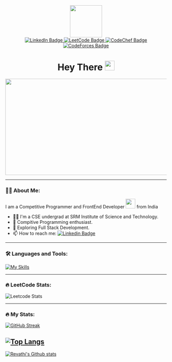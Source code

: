 

<!--
**Revathi-80/Revathi-80** is a ✨ _special_ ✨ repository because its `README.md` (this file) appears on your GitHub profile.

Here are some ideas to get you started:

- 🔭 I’m currently working on ...
- 🌱 I’m currently learning ...
- 👯 I’m looking to collaborate on ...
- 🤔 I’m looking for help with ...
- 💬 Ask me about ...
- 📫 How to reach me: ...
- 😄 Pronouns: ...
- ⚡ Fun fact: ...
-->
<div id="header" align="center">
  <img src="https://media.giphy.com/media/M9gbBd9nbDrOTu1Mqx/giphy.gif" width="100"/>
  <div id="badges">
  <a href="https://www.linkedin.com/in/revathi-p-22b060208/">
    <img src="https://img.shields.io/badge/LinkedIn-blue?logo=linkedin&logoColor=white&style=for-the-badge" alt="LinkedIn Badge"/>
   </a>
   <a href="https://leetcode.com/Revathi_80/">
    <img src="https://img.shields.io/badge/Leetcode-orange?logo=leetcode&logoColor=black&style=for-the-badge" alt="LeetCode Badge"/>
   </a>
   <a href="https://www.codechef.com/users/revathi_80">
    <img src="https://img.shields.io/badge/CodeChef-critical?logo=codechef&logoColor=white&style=for-the-badge" alt="CodeChef Badge"/>
    </a>
    <a href="https://codeforces.com/profile/REVATHI_80">
    <img src="https://img.shields.io/badge/CodeForces-success?logo=codeforces&logoColor=white&style=for-the-badge" alt="CodeForces Badge"/>
    </a>
</div>
<img src="https://komarev.com/ghpvc/?username=Revathi-80&style=flat-square&color=blue" alt=""/>
<h1>
  Hey There
  <img src="https://media.giphy.com/media/hvRJCLFzcasrR4ia7z/giphy.gif" width="30px"/>
</h1>
</div>
<div align="center">
    <img src="https://media.giphy.com/media/dWesBcTLavkZuG35MI/giphy.gif" width="600" height="300"/>
</div>

---

### 👩‍💻 About Me:
I am a Competitive Programmer and FrontEnd Developer <img src="https://media.giphy.com/media/WUlplcMpOCEmTGBtBW/giphy.gif" width="30"> from India
- 👩‍🎓 I'm a CSE undergrad at SRM Institute of Science and Technology.
- 🌱 Compitive Programming enthusiast.
- 🌱 Exploring Full Stack Development.
- 📫 How to reach me: [![Linkedin Badge](https://img.shields.io/badge/-LinkedIn-blue?style=flat&logo=Linkedin&logoColor=white)](https://www.linkedin.com/in/revathi-p-22b060208/)

---

### 🛠️ Languages and Tools:
[![My Skills](https://skillicons.dev/icons?i=html,css,js,bootstrap,tailwind,react,redux,nodejs,git,github,express,c,vscode,npm,cpp,mongodb&perline=6)](https://skillicons.dev)

---
### 🔥 LeetCode Stats:
![Leetcode Stats](https://leetcard.jacoblin.cool/Revathi_80?theme=unicorn)

---
### 🔥 My Stats: 
[![GitHub Streak](http://github-readme-streak-stats.herokuapp.com?user=Revathi-80&theme=dark&background=000000)](https://git.io/streak-stats) 
                                                                                                                                           
[![Top Langs](https://github-readme-stats.vercel.app/api/top-langs/?username=Revathi-80&layout=compact&theme=vision-friendly-dark)](https://github.com/anuraghazra/github-readme-stats)
---
 <a href="https://github.com/Revathi-80">
    <img align="center" src="https://github-readme-stats.vercel.app/api?username=Revathi-80&show_icons=true&theme=gotham" alt="Revathi's Github stats">
</a>                                                                                                                                              
